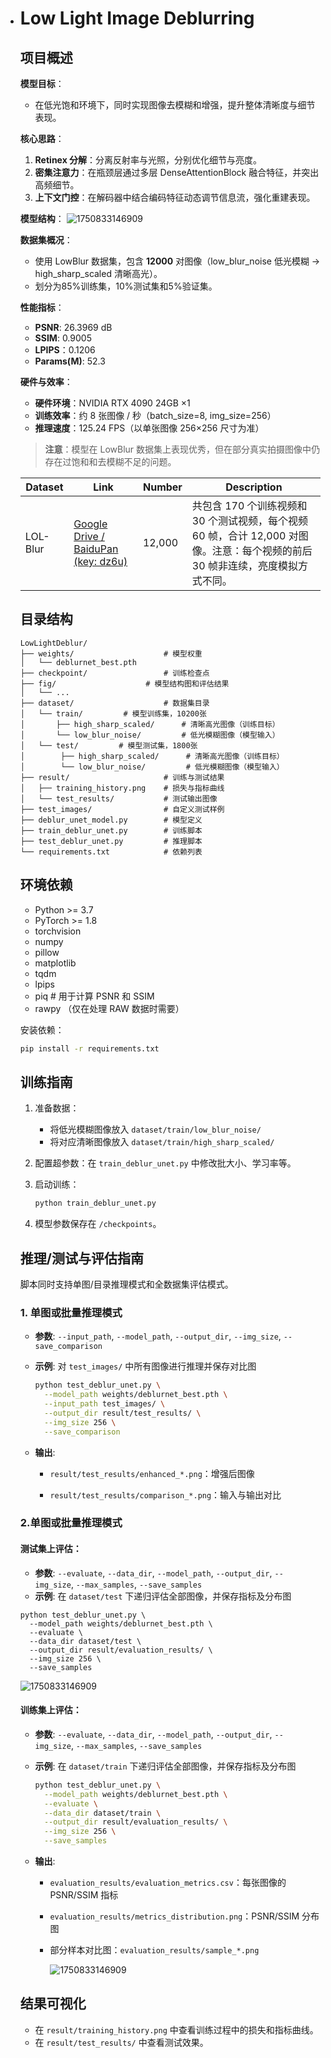 - # Low Light Image Deblurring

  

  ## 项目概述

  **模型目标**：

  - 在低光饱和环境下，同时实现图像去模糊和增强，提升整体清晰度与细节表现。

  **核心思路**：

  1. **Retinex 分解**：分离反射率与光照，分别优化细节与亮度。
  2. **密集注意力**：在瓶颈层通过多层 DenseAttentionBlock 融合特征，并突出高频细节。
  3. **上下文门控**：在解码器中结合编码特征动态调节信息流，强化重建表现。

  **模型结构**：
  ![1750833146909](./fig/model_structure.png)
  
  

  **数据集概况**：
  
  - 使用 LowBlur 数据集，包含 **12000** 对图像（low_blur_noise 低光模糊 → high_sharp_scaled 清晰高光）。
  - 划分为85%训练集，10%测试集和5%验证集。
  
  **性能指标**：
  
  - **PSNR**: 26.3969 dB
  - **SSIM**: 0.9005
  - **LPIPS**：0.1206
  - **Params(M)**:  52.3
  
  **硬件与效率**：

  - **硬件环境**：NVIDIA RTX 4090 24GB ×1
  - **训练效率**：约 8 张图像 / 秒（batch_size=8, img_size=256）
  - **推理速度**：125.24 FPS（以单张图像 256×256 尺寸为准）
  
  > **注意**：模型在 LowBlur 数据集上表现优秀，但在部分真实拍摄图像中仍存在过饱和和去模糊不足的问题。

  | Dataset  | Link                                                         | Number | Description                                                  |
  | -------- | ------------------------------------------------------------ | ------ | ------------------------------------------------------------ |
  | LOL-Blur | [Google Drive / BaiduPan (key: dz6u)](https://pan.baidu.com/s/1CPphxCKQJa_iJAGD6YACuA#list/path=%2F) | 12,000 | 共包含 170 个训练视频和 30 个测试视频，每个视频 60 帧，合计 12,000 对图像。注意：每个视频的前后 30 帧非连续，亮度模拟方式不同。 |
  
  ## 目录结构
  
  ```
  LowLightDeblur/
  ├── weights/                    # 模型权重
  │   └── deblurnet_best.pth
  ├── checkpoint/                 # 训练检查点
  ├── fig/                    # 模型结构图和评估结果
  │   └── ...
  ├── dataset/                    # 数据集目录
  │   └── train/         # 模型训练集，10200张
  │       ├── high_sharp_scaled/      # 清晰高光图像（训练目标）
  │       └── low_blur_noise/         # 低光模糊图像（模型输入）
  │   └── test/         # 模型测试集，1800张
  │        ├── high_sharp_scaled/      # 清晰高光图像（训练目标）
  │        └── low_blur_noise/         # 低光模糊图像（模型输入）
  ├── result/                     # 训练与测试结果
  │   ├── training_history.png    # 损失与指标曲线
  │   └── test_results/           # 测试输出图像
  ├── test_images/                # 自定义测试样例
  ├── deblur_unet_model.py        # 模型定义
  ├── train_deblur_unet.py        # 训练脚本
  ├── test_deblur_unet.py         # 推理脚本
  └── requirements.txt            # 依赖列表
  ```
  
  ## 环境依赖
  
  - Python >= 3.7
  - PyTorch >= 1.8
  - torchvision
  - numpy
  - pillow
  - matplotlib
  - tqdm
  - lpips
  - piq          # 用于计算 PSNR 和 SSIM
  - rawpy （仅在处理 RAW 数据时需要）
  
  安装依赖：
  
  ```bash
  pip install -r requirements.txt
  ```

  ## 训练指南
  
  1. 准备数据：
  
     - 将低光模糊图像放入 `dataset/train/low_blur_noise/`
     - 将对应清晰图像放入 `dataset/train/high_sharp_scaled/`
  
  2. 配置超参数：在 `train_deblur_unet.py` 中修改批大小、学习率等。
  
  3. 启动训练：
  
     ```bash
     python train_deblur_unet.py 
     ```
  
  4. 模型参数保存在 `/checkpoints`。
  
  ## 推理/测试与评估指南
  
  脚本同时支持单图/目录推理模式和全数据集评估模式。
  
  ### 1. 单图或批量推理模式
  
  - **参数**: `--input_path`, `--model_path`, `--output_dir`, `--img_size`, `--save_comparison`
  
  - **示例**: 对 `test_images/` 中所有图像进行推理并保存对比图
  
    ```bash
    python test_deblur_unet.py \
      --model_path weights/deblurnet_best.pth \
      --input_path test_images/ \
      --output_dir result/test_results/ \
      --img_size 256 \
      --save_comparison
    ```
  
  - **输出**:
  
    - `result/test_results/enhanced_*.png`：增强后图像
    
    - `result/test_results/comparison_*.png`：输入与输出对比
    
      

  ### 2.单图或批量推理模式
  
  #### 	 	测试集上评估：
  
  - **参数**: `--evaluate`, `--data_dir`, `--model_path`, `--output_dir`, `--img_size`, `--max_samples`, `--save_samples`
  - **示例**: 在 `dataset/test` 下递归评估全部图像，并保存指标及分布图
  
  
  
  ```
  python test_deblur_unet.py \
    --model_path weights/deblurnet_best.pth \
    --evaluate \
    --data_dir dataset/test \
    --output_dir result/evaluation_results/ \
    --img_size 256 \
    --save_samples
  ```
  
  
  
  ![1750833146909](./fig/test_set_evaluation.png)
  
  
  
  #### 		训练集上评估：
  
  - **参数**: `--evaluate`, `--data_dir`, `--model_path`, `--output_dir`, `--img_size`, `--max_samples`, `--save_samples`
  
  - **示例**: 在 `dataset/train` 下递归评估全部图像，并保存指标及分布图
  
    ```bash
    python test_deblur_unet.py \
      --model_path weights/deblurnet_best.pth \
      --evaluate \
      --data_dir dataset/train \
      --output_dir result/evaluation_results/ \
      --img_size 256 \
      --save_samples
    ```
  
  - **输出**:
  
    - `evaluation_results/evaluation_metrics.csv`：每张图像的 PSNR/SSIM 指标
  
    - `evaluation_results/metrics_distribution.png`：PSNR/SSIM 分布图
  
    - 部分样本对比图：`evaluation_results/sample_*.png`
  
      ![1750833146909](./fig/train_set_evaluation.png)
      
      
  
  ## 结果可视化
  
  - 在 `result/training_history.png` 中查看训练过程中的损失和指标曲线。
  - 在 `result/test_results/` 中查看测试效果。
  
  
